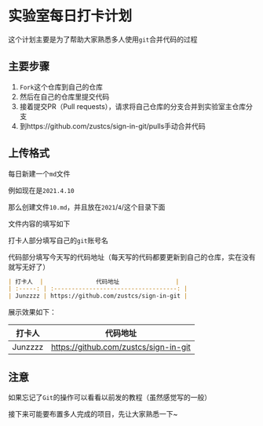 # 实验室每日打卡计划

这个计划主要是为了帮助大家熟悉多人使用`git`合并代码的过程

## 主要步骤

1. `Fork`这个仓库到自己的仓库
2. 然后在自己的仓库里提交代码
3. 接着提交PR（Pull requests），请求将自己仓库的分支合并到实验室主仓库分支
4. 到https://github.com/zustcs/sign-in-git/pulls手动合并代码

## 上传格式

每日新建一个`md`文件

例如现在是`2021.4.10`

那么创建文件`10.md`，并且放在`2021`/`4`/这个目录下面

文件内容的填写如下

打卡人部分填写自己的`git`账号名

代码部分填写今天写的代码地址（每天写的代码都要更新到自己的仓库，实在没有就写无好了）

```markdown
| 打卡人  |               代码地址                |
| :-----: | :-----------------------------------: |
| Junzzzz | https://github.com/zustcs/sign-in-git |
```

展示效果如下：

| 打卡人  |               代码地址                |
| :-----: | :-----------------------------------: |
| Junzzzz | https://github.com/zustcs/sign-in-git |

## 注意

如果忘记了`Git`的操作可以看看以前发的教程（虽然感觉写的一般）

接下来可能要布置多人完成的项目，先让大家熟悉一下~